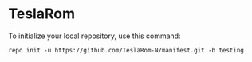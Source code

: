 TeslaRom
========

To initialize your local repository, use this command:

	repo init -u https://github.com/TeslaRom-N/manifest.git -b testing
